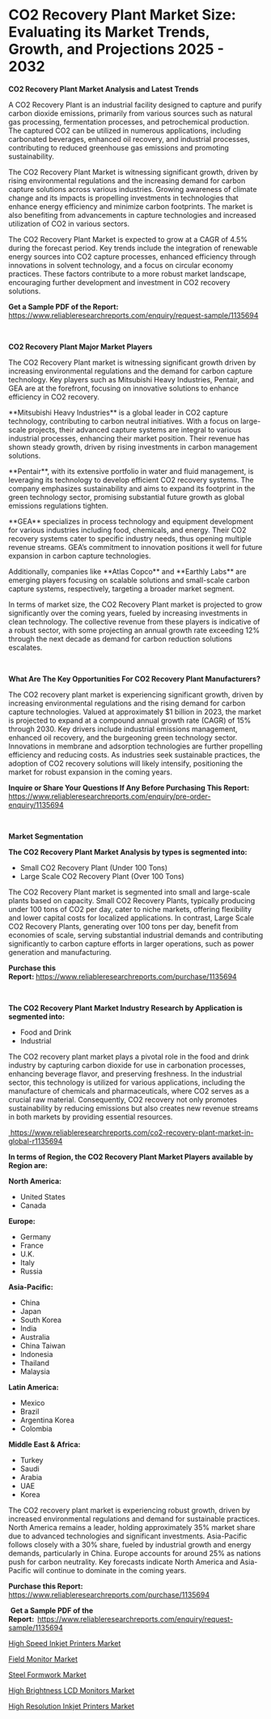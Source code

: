 <p><h1>CO2 Recovery Plant Market Size: Evaluating its Market Trends, Growth, and Projections 2025 - 2032</h1></p><p><strong>CO2 Recovery Plant Market Analysis and Latest Trends</strong></p>
<p><p>A CO2 Recovery Plant is an industrial facility designed to capture and purify carbon dioxide emissions, primarily from various sources such as natural gas processing, fermentation processes, and petrochemical production. The captured CO2 can be utilized in numerous applications, including carbonated beverages, enhanced oil recovery, and industrial processes, contributing to reduced greenhouse gas emissions and promoting sustainability.</p><p>The CO2 Recovery Plant Market is witnessing significant growth, driven by rising environmental regulations and the increasing demand for carbon capture solutions across various industries. Growing awareness of climate change and its impacts is propelling investments in technologies that enhance energy efficiency and minimize carbon footprints. The market is also benefiting from advancements in capture technologies and increased utilization of CO2 in various sectors.</p><p>The CO2 Recovery Plant Market is expected to grow at a CAGR of 4.5% during the forecast period. Key trends include the integration of renewable energy sources into CO2 capture processes, enhanced efficiency through innovations in solvent technology, and a focus on circular economy practices. These factors contribute to a more robust market landscape, encouraging further development and investment in CO2 recovery solutions.</p></p>
<p><strong>Get a Sample PDF of the Report:&nbsp;</strong> <a href="https://www.reliableresearchreports.com/enquiry/request-sample/1135694?utm_campaign=13&utm_medium=2&utm_source=Github&utm_content=ia&utm_term=18022025&utm_id=co2-recovery-plant">https://www.reliableresearchreports.com/enquiry/request-sample/1135694</a></p>
<p>&nbsp;</p>
<p><strong>CO2 Recovery Plant Major Market Players</strong></p>
<p><p>The CO2 Recovery Plant market is witnessing significant growth driven by increasing environmental regulations and the demand for carbon capture technology. Key players such as Mitsubishi Heavy Industries, Pentair, and GEA are at the forefront, focusing on innovative solutions to enhance efficiency in CO2 recovery.</p><p>**Mitsubishi Heavy Industries** is a global leader in CO2 capture technology, contributing to carbon neutral initiatives. With a focus on large-scale projects, their advanced capture systems are integral to various industrial processes, enhancing their market position. Their revenue has shown steady growth, driven by rising investments in carbon management solutions.</p><p>**Pentair**, with its extensive portfolio in water and fluid management, is leveraging its technology to develop efficient CO2 recovery systems. The company emphasizes sustainability and aims to expand its footprint in the green technology sector, promising substantial future growth as global emissions regulations tighten.</p><p>**GEA** specializes in process technology and equipment development for various industries including food, chemicals, and energy. Their CO2 recovery systems cater to specific industry needs, thus opening multiple revenue streams. GEA’s commitment to innovation positions it well for future expansion in carbon capture technologies.</p><p>Additionally, companies like **Atlas Copco** and **Earthly Labs** are emerging players focusing on scalable solutions and small-scale carbon capture systems, respectively, targeting a broader market segment. </p><p>In terms of market size, the CO2 Recovery Plant market is projected to grow significantly over the coming years, fueled by increasing investments in clean technology. The collective revenue from these players is indicative of a robust sector, with some projecting an annual growth rate exceeding 12% through the next decade as demand for carbon reduction solutions escalates.</p></p>
<p>&nbsp;</p>
<p><strong>What Are The Key Opportunities For CO2 Recovery Plant Manufacturers?</strong></p>
<p><p>The CO2 recovery plant market is experiencing significant growth, driven by increasing environmental regulations and the rising demand for carbon capture technologies. Valued at approximately $1 billion in 2023, the market is projected to expand at a compound annual growth rate (CAGR) of 15% through 2030. Key drivers include industrial emissions management, enhanced oil recovery, and the burgeoning green technology sector. Innovations in membrane and adsorption technologies are further propelling efficiency and reducing costs. As industries seek sustainable practices, the adoption of CO2 recovery solutions will likely intensify, positioning the market for robust expansion in the coming years.</p></p>
<p><strong>Inquire or Share Your Questions If Any Before Purchasing This Report:</strong> <a href="https://www.reliableresearchreports.com/enquiry/pre-order-enquiry/1135694?utm_campaign=13&utm_medium=2&utm_source=Github&utm_content=ia&utm_term=18022025&utm_id=co2-recovery-plant">https://www.reliableresearchreports.com/enquiry/pre-order-enquiry/1135694</a></p>
<p>&nbsp;</p>
<p><strong>Market Segmentation</strong></p>
<p><strong>The CO2 Recovery Plant Market Analysis by types is segmented into:</strong></p>
<p><ul><li>Small CO2 Recovery Plant (Under 100 Tons)</li><li>Large Scale CO2 Recovery Plant (Over 100 Tons)</li></ul></p>
<p><p>The CO2 Recovery Plant market is segmented into small and large-scale plants based on capacity. Small CO2 Recovery Plants, typically producing under 100 tons of CO2 per day, cater to niche markets, offering flexibility and lower capital costs for localized applications. In contrast, Large Scale CO2 Recovery Plants, generating over 100 tons per day, benefit from economies of scale, serving substantial industrial demands and contributing significantly to carbon capture efforts in larger operations, such as power generation and manufacturing.</p></p>
<p><strong>Purchase this Report:&nbsp;</strong><a href="https://www.reliableresearchreports.com/purchase/1135694?utm_campaign=13&utm_medium=2&utm_source=Github&utm_content=ia&utm_term=18022025&utm_id=co2-recovery-plant">https://www.reliableresearchreports.com/purchase/1135694</a></p>
<p>&nbsp;</p>
<p><strong>The CO2 Recovery Plant Market Industry Research by Application is segmented into:</strong></p>
<p><ul><li>Food and Drink</li><li>Industrial</li></ul></p>
<p><p>The CO2 recovery plant market plays a pivotal role in the food and drink industry by capturing carbon dioxide for use in carbonation processes, enhancing beverage flavor, and preserving freshness. In the industrial sector, this technology is utilized for various applications, including the manufacture of chemicals and pharmaceuticals, where CO2 serves as a crucial raw material. Consequently, CO2 recovery not only promotes sustainability by reducing emissions but also creates new revenue streams in both markets by providing essential resources.</p></p>
<p><a href="https://www.reliableresearchreports.com/co2-recovery-plant-market-in-global-r1135694?utm_campaign=13&utm_medium=2&utm_source=Github&utm_content=ia&utm_term=18022025&utm_id=co2-recovery-plant">&nbsp;https://www.reliableresearchreports.com/co2-recovery-plant-market-in-global-r1135694</a></p>
<p><strong>In terms of Region, the CO2 Recovery Plant Market Players available by Region are:</strong></p>
<p>
    <p> <strong> North America: </strong>
        <ul>
            <li>United States</li>
            <li>Canada</li>
        </ul>
        </p> 
    <p> <strong> Europe: </strong>
        <ul>
            <li>Germany</li>
            <li>France</li>
            <li>U.K.</li>
            <li>Italy</li>
            <li>Russia</li>
        </ul>
        </p> 
    <p> <strong> Asia-Pacific: </strong>
        <ul>
            <li>China</li>
            <li>Japan</li>
            <li>South Korea</li>
            <li>India</li>
            <li>Australia</li>
            <li>China Taiwan</li>
            <li>Indonesia</li>
            <li>Thailand</li>
            <li>Malaysia</li>
        </ul>
        </p> 
    <p> <strong> Latin America: </strong>
        <ul>
            <li>Mexico</li>
            <li>Brazil</li>
            <li>Argentina Korea</li>
            <li>Colombia</li>
        </ul>
        </p> 
    <p> <strong> Middle East & Africa: </strong>
        <ul>
            <li>Turkey</li>
            <li>Saudi</li>
            <li>Arabia</li>
            <li>UAE</li>
            <li>Korea</li>
        </ul>
    </p>
    </p>
<p><p>The CO2 recovery plant market is experiencing robust growth, driven by increased environmental regulations and demand for sustainable practices. North America remains a leader, holding approximately 35% market share due to advanced technologies and significant investments. Asia-Pacific follows closely with a 30% share, fueled by industrial growth and energy demands, particularly in China. Europe accounts for around 25% as nations push for carbon neutrality. Key forecasts indicate North America and Asia-Pacific will continue to dominate in the coming years.</p></p>
<p><strong>Purchase this Report: </strong><a href="https://www.reliableresearchreports.com/purchase/1135694?utm_campaign=13&utm_medium=2&utm_source=Github&utm_content=ia&utm_term=18022025&utm_id=co2-recovery-plant">https://www.reliableresearchreports.com/purchase/1135694</a></p>
<p>&nbsp;<strong>Get a Sample PDF of the Report:&nbsp;&nbsp;</strong><a href="https://www.reliableresearchreports.com/enquiry/request-sample/1135694?utm_campaign=13&utm_medium=2&utm_source=Github&utm_content=ia&utm_term=18022025&utm_id=co2-recovery-plant">https://www.reliableresearchreports.com/enquiry/request-sample/1135694</a></p>
<p><strong></strong></p>
<p><p><a href="https://github.com/sadithsondah72/Market-Research-Report-List-1/blob/main/high-speed-inkjet-printers-market.md?utm_campaign=13&utm_medium=2&utm_source=Github&utm_content=ia&utm_term=18022025&utm_id=co2-recovery-plant">High Speed Inkjet Printers Market</a></p><p><a href="https://github.com/lisaeichler20775/Market-Research-Report-List-1/blob/main/field-monitor-market.md?utm_campaign=13&utm_medium=2&utm_source=Github&utm_content=ia&utm_term=18022025&utm_id=co2-recovery-plant">Field Monitor Market</a></p><p><a href="https://github.com/nemcemakoi/Market-Research-Report-List-1/blob/main/steel-formwork-market.md?utm_campaign=13&utm_medium=2&utm_source=Github&utm_content=ia&utm_term=18022025&utm_id=co2-recovery-plant">Steel Formwork Market</a></p><p><a href="https://github.com/katonmarti489/Market-Research-Report-List-1/blob/main/high-brightness-lcd-monitors-market.md?utm_campaign=13&utm_medium=2&utm_source=Github&utm_content=ia&utm_term=18022025&utm_id=co2-recovery-plant">High Brightness LCD Monitors Market</a></p><p><a href="https://github.com/mshiradeth/Market-Research-Report-List-1/blob/main/high-resolution-inkjet-printers-market.md?utm_campaign=13&utm_medium=2&utm_source=Github&utm_content=ia&utm_term=18022025&utm_id=co2-recovery-plant">High Resolution Inkjet Printers Market</a></p></p>